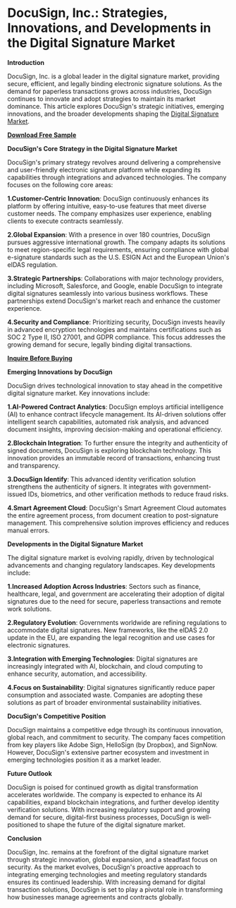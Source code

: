 # DocuSign, Inc.: Strategies, Innovations, and Developments in the Digital Signature Market

**Introduction**

DocuSign, Inc. is a global leader in the digital signature market, providing secure, efficient, and legally binding electronic signature solutions. As the demand for paperless transactions grows across industries, DocuSign continues to innovate and adopt strategies to maintain its market dominance. This article explores DocuSign's strategic initiatives, emerging innovations, and the broader developments shaping the [Digital Signature Market](https://www.nextmsc.com/report/digital-signature-market).

[**Download Free Sample**](https://www.nextmsc.com/digital-signature-market/request-sample)

**DocuSign's Core Strategy in the Digital Signature Market**

DocuSign's primary strategy revolves around delivering a comprehensive and user-friendly electronic signature platform while expanding its capabilities through integrations and advanced technologies. The company focuses on the following core areas:

**1.Customer-Centric Innovation**: DocuSign continuously enhances its platform by offering intuitive, easy-to-use features that meet diverse customer needs. The company emphasizes user experience, enabling clients to execute contracts seamlessly.

**2.Global Expansion**: With a presence in over 180 countries, DocuSign pursues aggressive international growth. The company adapts its solutions to meet region-specific legal requirements, ensuring compliance with global e-signature standards such as the U.S. ESIGN Act and the European Union's eIDAS regulation.

**3.Strategic Partnerships**: Collaborations with major technology providers, including Microsoft, Salesforce, and Google, enable DocuSign to integrate digital signatures seamlessly into various business workflows. These partnerships extend DocuSign's market reach and enhance the customer experience.

**4.Security and Compliance**: Prioritizing security, DocuSign invests heavily in advanced encryption technologies and maintains certifications such as SOC 2 Type II, ISO 27001, and GDPR compliance. This focus addresses the growing demand for secure, legally binding digital transactions.

[**Inquire Before Buying**](https://www.nextmsc.com/digital-signature-market/inquire-before-buying)

**Emerging Innovations by DocuSign**

DocuSign drives technological innovation to stay ahead in the competitive digital signature market. Key innovations include:

**1.AI-Powered Contract Analytics**: DocuSign employs artificial intelligence (AI) to enhance contract lifecycle management. Its AI-driven solutions offer intelligent search capabilities, automated risk analysis, and advanced document insights, improving decision-making and operational efficiency.

**2.Blockchain Integration**: To further ensure the integrity and authenticity of signed documents, DocuSign is exploring blockchain technology. This innovation provides an immutable record of transactions, enhancing trust and transparency.

**3.DocuSign Identify**: This advanced identity verification solution strengthens the authenticity of signers. It integrates with government-issued IDs, biometrics, and other verification methods to reduce fraud risks.

**4.Smart Agreement Cloud**: DocuSign's Smart Agreement Cloud automates the entire agreement process, from document creation to post-signature management. This comprehensive solution improves efficiency and reduces manual errors.

**Developments in the Digital Signature Market**

The digital signature market is evolving rapidly, driven by technological advancements and changing regulatory landscapes. Key developments include:

**1.Increased Adoption Across Industries**: Sectors such as finance, healthcare, legal, and government are accelerating their adoption of digital signatures due to the need for secure, paperless transactions and remote work solutions.

**2.Regulatory Evolution**: Governments worldwide are refining regulations to accommodate digital signatures. New frameworks, like the eIDAS 2.0 update in the EU, are expanding the legal recognition and use cases for electronic signatures.

**3.Integration with Emerging Technologies**: Digital signatures are increasingly integrated with AI, blockchain, and cloud computing to enhance security, automation, and accessibility.

**4.Focus on Sustainability**: Digital signatures significantly reduce paper consumption and associated waste. Companies are adopting these solutions as part of broader environmental sustainability initiatives.

**DocuSign's Competitive Position**

DocuSign maintains a competitive edge through its continuous innovation, global reach, and commitment to security. The company faces competition from key players like Adobe Sign, HelloSign (by Dropbox), and SignNow. However, DocuSign's extensive partner ecosystem and investment in emerging technologies position it as a market leader.

**Future Outlook**

DocuSign is poised for continued growth as digital transformation accelerates worldwide. The company is expected to enhance its AI capabilities, expand blockchain integrations, and further develop identity verification solutions. With increasing regulatory support and growing demand for secure, digital-first business processes, DocuSign is well-positioned to shape the future of the digital signature market.

**Conclusion**

DocuSign, Inc. remains at the forefront of the digital signature market through strategic innovation, global expansion, and a steadfast focus on security. As the market evolves, DocuSign's proactive approach to integrating emerging technologies and meeting regulatory standards ensures its continued leadership. With increasing demand for digital transaction solutions, DocuSign is set to play a pivotal role in transforming how businesses manage agreements and contracts globally.
